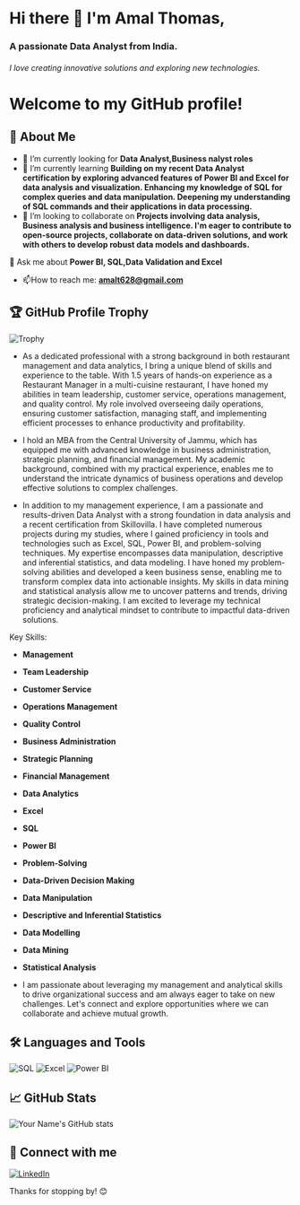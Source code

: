 # Hi there 👋 I'm **Amal Thomas**, 
### A passionate Data Analyst from India. 
###### I love creating innovative solutions and exploring new technologies. 

# Welcome to my GitHub profile!

## 🚀 About Me

- 🔭 I’m currently looking for **Data Analyst,Business nalyst roles**
- 🌱 I’m currently learning **Building on my recent Data Analyst certification by exploring advanced features of Power BI and Excel for data analysis and visualization. Enhancing my knowledge of SQL for complex queries and data manipulation. Deepening my understanding of SQL commands and their applications in data processing.**
- 👯 I’m looking to collaborate on **Projects involving data analysis, Business analysis and business intelligence. I'm eager to contribute to open-source projects, collaborate on data-driven solutions, and work with others to develop robust data models and  dashboards.**

💬 Ask me about **Power BI, SQL,Data Validation and Excel**
- 📫How to reach me: **amalt628@gmail.com**

## 🏆 GitHub Profile Trophy
![Trophy](https://github-profile-trophy.vercel.app/?username=amalthomas98&theme=dark)


- As a dedicated professional with a strong background in both restaurant management and data analytics, I bring a unique blend of skills and experience to the table. With 1.5 years of hands-on experience as a Restaurant Manager in a multi-cuisine restaurant, I have honed my abilities in team leadership, customer service, operations management, and quality control. My role involved overseeing daily operations, ensuring customer satisfaction, managing staff, and implementing efficient processes to enhance productivity and profitability.

- I hold an MBA from the Central University of Jammu, which has equipped me with advanced knowledge in business administration, strategic planning, and financial management. My academic background, combined with my practical experience, enables me to understand the intricate dynamics of business operations and develop effective solutions to complex challenges.

- In addition to my management experience, I am a passionate and results-driven Data Analyst with a strong foundation in data analysis and a recent certification from Skillovilla. I have completed numerous projects during my studies, where I gained proficiency in tools and technologies such as Excel, SQL, Power BI, and problem-solving techniques. My expertise encompasses data manipulation, descriptive and inferential statistics, and data modeling. I have honed my problem-solving abilities and developed a keen business sense, enabling me to transform complex data into actionable insights. My skills in data mining and statistical analysis allow me to uncover patterns and trends, driving strategic decision-making. I am excited to leverage my technical proficiency and analytical mindset to contribute to impactful data-driven solutions.

Key Skills:
- **Management**
- **Team Leadership**
- **Customer Service**
- **Operations Management**
- **Quality Control**
- **Business Administration**
- **Strategic Planning**
- **Financial Management**
- **Data Analytics**
- **Excel**
- **SQL**
- **Power BI**
- **Problem-Solving**
- **Data-Driven Decision Making**
- **Data Manipulation**
- **Descriptive and Inferential Statistics**
- **Data Modelling**
- **Data Mining**
- **Statistical Analysis**

- I am passionate about leveraging my management and analytical skills to drive organizational success and am always eager to take on new challenges. Let's connect and explore opportunities where we can collaborate and achieve mutual growth.
  

## 🛠️ Languages and Tools

![SQL](https://img.shields.io/badge/SQL-4479A1?style=for-the-badge&logo=postgresql&logoColor=white)
![Excel](https://img.shields.io/badge/Excel-217346?style=for-the-badge&logo=microsoft-excel&logoColor=white)
![Power BI](https://img.shields.io/badge/PowerBI-F2C811?style=for-the-badge&logo=power-bi&logoColor=black)


## 📈 GitHub Stats

![Your Name's GitHub stats](https://github-readme-stats.vercel.app/api?username=amalthomas98&show_icons=true&theme=radical)


## 🔗 Connect with me
[![LinkedIn](https://img.shields.io/badge/LinkedIn-0077B5?style=for-the-badge&logo=linkedin&logoColor=white)](https://www.linkedin.com/in/amal-thomas-4204231a2/)                   

Thanks for stopping by! 😊
